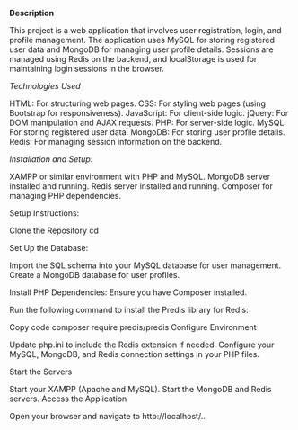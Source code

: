 **Description**

This project is a web application that involves user registration, login, and profile management. The application uses MySQL for storing registered user data and MongoDB for managing user profile details. Sessions are managed using Redis on the backend, and localStorage is used for maintaining login sessions in the browser.

*Technologies Used*

HTML: For structuring web pages.
CSS: For styling web pages (using Bootstrap for responsiveness).
JavaScript: For client-side logic.
jQuery: For DOM manipulation and AJAX requests.
PHP: For server-side logic.
MySQL: For storing registered user data.
MongoDB: For storing user profile details.
Redis: For managing session information on the backend.

_Installation and Setup:_

XAMPP or similar environment with PHP and MySQL.
MongoDB server installed and running.
Redis server installed and running.
Composer for managing PHP dependencies.

Setup Instructions:

Clone the Repository
cd <repository-directory>

Set Up the Database:

Import the SQL schema into your MySQL database for user management.
Create a MongoDB database for user profiles.

Install PHP Dependencies:
Ensure you have Composer installed.

Run the following command to install the Predis library for Redis:

Copy code
composer require predis/predis
Configure Environment

Update php.ini to include the Redis extension if needed.
Configure your MySQL, MongoDB, and Redis connection settings in your PHP files.

Start the Servers

Start your XAMPP (Apache and MySQL).
Start the MongoDB and Redis servers.
Access the Application

Open your browser and navigate to http://localhost/..
